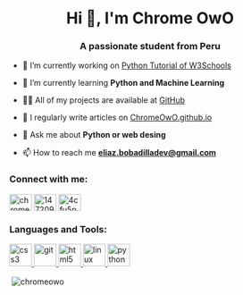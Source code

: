<h1 align="center">Hi 👋, I'm Chrome OwO</h1>
<h3 align="center">A passionate student from Peru</h3>

- 🔭 I’m currently working on [Python Tutorial of W3Schools](https://github.com/ChromeOwO/Python-Tutorial-W3Schools)

- 🌱 I’m currently learning **Python and Machine Learning**

- 👨‍💻 All of my projects are available at [GitHub](github.com/ChromeOwO)

- 📝 I regularly write articles on [ChromeOwO.github.io](ChromeOwO.github.io)

- 💬 Ask me about **Python or web desing**

- 📫 How to reach me **eliaz.bobadilladev@gmail.com**

<h3 align="left">Connect with me:</h3>
<p align="left">
<a href="https://dev.to/chrome" target="blank"><img align="center" src="https://cdn.jsdelivr.net/npm/simple-icons@3.0.1/icons/dev-dot-to.svg" alt="chrome" height="30" width="40" /></a>
<a href="https://stackoverflow.com/users/14720975" target="blank"><img align="center" src="https://cdn.jsdelivr.net/npm/simple-icons@3.0.1/icons/stackoverflow.svg" alt="14720975" height="30" width="40" /></a>
<a href="https://discord.gg/4cfu5pPjkT" target="blank"><img align="center" src="https://cdn.jsdelivr.net/npm/simple-icons@3.0.1/icons/discord.svg" alt="4cfu5pPjkT" height="30" width="40" /></a>
</p>

<h3 align="left">Languages and Tools:</h3>
<p align="left"> <a href="https://www.w3schools.com/css/" target="_blank"> <img src="https://devicons.github.io/devicon/devicon.git/icons/css3/css3-original-wordmark.svg" alt="css3" width="40" height="40"/> </a> <a href="https://git-scm.com/" target="_blank"> <img src="https://www.vectorlogo.zone/logos/git-scm/git-scm-icon.svg" alt="git" width="40" height="40"/> </a> <a href="https://www.w3.org/html/" target="_blank"> <img src="https://devicons.github.io/devicon/devicon.git/icons/html5/html5-original-wordmark.svg" alt="html5" width="40" height="40"/> </a> <a href="https://www.linux.org/" target="_blank"> <img src="https://devicons.github.io/devicon/devicon.git/icons/linux/linux-original.svg" alt="linux" width="40" height="40"/> </a> <a href="https://www.python.org" target="_blank"> <img src="https://devicons.github.io/devicon/devicon.git/icons/python/python-original.svg" alt="python" width="40" height="40"/> </a> </p>

<p>&nbsp;<img align="center" src="https://github-readme-stats.vercel.app/api?username=chromeowo&show_icons=true&locale=en" alt="chromeowo" /></p>


